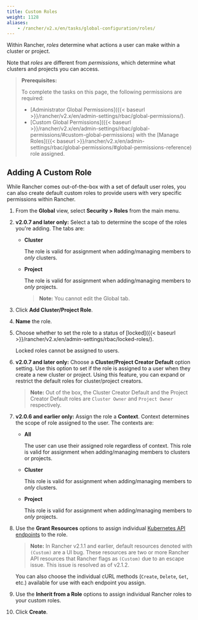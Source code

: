 ```yaml
---
title: Custom Roles
weight: 1128
aliases:
    - /rancher/v2.x/en/tasks/global-configuration/roles/
---
```


Within Rancher, _roles_ determine what actions a user can make within a cluster or project.

Note that _roles_ are different from _permissions_, which determine what clusters and projects you can access.

>**Prerequisites:**
>
>To complete the tasks on this page, the following permissions are required:
>
>- [Administrator Global Permissions]({{< baseurl >}}/rancher/v2.x/en/admin-settings/rbac/global-permissions/).
>- [Custom Global Permissions]({{< baseurl >}}/rancher/v2.x/en/admin-settings/rbac/global-permissions/#custom-global-permissions) with the [Manage Roles]({{< baseurl >}}/rancher/v2.x/en/admin-settings/rbac/global-permissions/#global-permissions-reference) role assigned.

## Adding A Custom Role

While Rancher comes out-of-the-box with a set of default user roles, you can also create default custom roles to provide users with very specific permissions within Rancher.

1.    From the **Global** view, select **Security > Roles** from the main menu.

1.	**v2.0.7 and later only:** Select a tab to determine the scope of the roles you're adding. The tabs are:

	- **Cluster**

		The role is valid for assignment when adding/managing members to _only_ clusters.

	- **Project**

		The role is valid for assignment when adding/managing members to _only_ projects.

        >**Note:** You cannot edit the Global tab.

1.    Click **Add Cluster/Project Role**.

1.	**Name** the role.

1.	Choose whether to set the role to a status of [locked]({{< baseurl >}}/rancher/v2.x/en/admin-settings/rbac/locked-roles/).

	Locked roles cannot be assigned to users.

1.  **v2.0.7 and later only:** Choose a **Cluster/Project Creator Default** option setting. Use this option to set if the role is assigned to a user when they create a new cluster or project. Using this feature, you can expand or restrict the default roles for cluster/project creators.

    >**Note:** Out of the box, the Cluster Creator Default and the Project Creator Default roles are `Cluster Owner` and `Project Owner` respectively.

1.	**v2.0.6 and earlier only:** Assign the role a **Context**. Context determines the scope of role assigned to the user. The contexts are:

	- **All**

		The user can use their assigned role regardless of context. This role is valid for assignment when adding/managing members to clusters or projects.

	- **Cluster**

		This role is valid for assignment when adding/managing members to _only_ clusters.

	- **Project**

		This role is valid for assignment when adding/managing members to _only_ projects.

6.	Use the **Grant Resources** options to assign individual [Kubernetes API endpoints](https://kubernetes.io/docs/reference/) to the role.

    >**Note:** In Rancher v2.1.1 and earlier, default resources denoted with `(Custom)` are a UI bug. These resources are two or more Rancher API resources that Rancher flags as `(Custom)` due to an escape issue. This issue is resolved as of v2.1.2.

	You can also choose the individual cURL methods (`Create`, `Delete`, `Get`, etc.) available for use with each endpoint you assign.

7.	Use the **Inherit from a Role** options to assign individual Rancher roles to your custom roles.

8.    Click **Create**.
